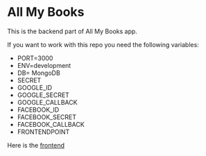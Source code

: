 # All My Books

This is the backend part of All My Books app.

If you want to work with this repo you need the following variables:

* PORT=3000
* ENV=development
* DB= MongoDB
* SECRET
* GOOGLE_ID
* GOOGLE_SECRET
* GOOGLE_CALLBACK
* FACEBOOK_ID
* FACEBOOK_SECRET
* FACEBOOK_CALLBACK
* FRONTENDPOINT


Here is the [frontend](https://github.com/gbrenesm/All_My_Books_client)
